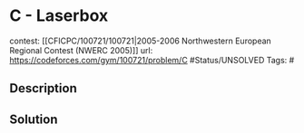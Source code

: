 # C - Laserbox

contest: [[CFICPC/100721/100721|2005-2006 Northwestern European Regional Contest (NWERC 2005)]]
url: https://codeforces.com/gym/100721/problem/C
#Status/UNSOLVED
Tags: #

## Description

## Solution

